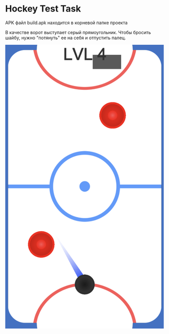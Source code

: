 # Hockey Test Task

APK файл build.apk находится в корневой папке проекта

В качестве ворот выступает серый прямоугольник. Чтобы бросить шайбу, нужно "потянуть" ее на себя и отпустить палец. 

![Screenshot](./Screenshot.png)

